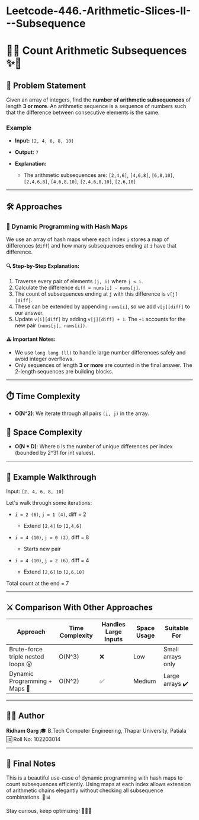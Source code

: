 # Leetcode-446.-Arithmetic-Slices-II---Subsequence
# 📐✨ Count Arithmetic Subsequences ✨📐

## 🧩 Problem Statement

Given an array of integers, find the **number of arithmetic subsequences** of length **3 or more**. An arithmetic sequence is a sequence of numbers such that the difference between consecutive elements is the same.

### Example

* **Input:** `[2, 4, 6, 8, 10]`
* **Output:** `7`
* **Explanation:**

  * The arithmetic subsequences are: `[2,4,6]`, `[4,6,8]`, `[6,8,10]`, `[2,4,6,8]`, `[4,6,8,10]`, `[2,4,6,8,10]`, `[2,6,10]`

---

## 🛠️ Approaches

### 🧠 Dynamic Programming with Hash Maps

We use an array of hash maps where each index `i` stores a map of differences (`diff`) and how many subsequences ending at `i` have that difference.

#### 🔍 Step-by-Step Explanation:

1. Traverse every pair of elements `(j, i)` where `j < i`.
2. Calculate the difference `diff = nums[i] - nums[j]`.
3. The count of subsequences ending at `j` with this difference is `v[j][diff]`.
4. These can be extended by appending `nums[i]`, so we add `v[j][diff]` to our answer.
5. Update `v[i][diff]` by adding `v[j][diff] + 1`. The `+1` accounts for the new pair `(nums[j], nums[i])`.

#### ⚠️ Important Notes:

* We use `long long (ll)` to handle large number differences safely and avoid integer overflows.
* Only sequences of length **3 or more** are counted in the final answer. The 2-length sequences are building blocks.

---

## ⏱️ Time Complexity

* **O(N^2)**: We iterate through all pairs `(i, j)` in the array.

## 🧠 Space Complexity

* **O(N \* D)**: Where `D` is the number of unique differences per index (bounded by 2^31 for int values).

---

## 🔁 Example Walkthrough

Input: `[2, 4, 6, 8, 10]`

Let's walk through some iterations:

* `i = 2 (6)`, `j = 1 (4)`, diff = 2

  * Extend `[2,4]` to `[2,4,6]`
* `i = 4 (10)`, `j = 0 (2)`, diff = 8

  * Starts new pair
* `i = 4 (10)`, `j = 2 (6)`, diff = 4

  * Extend `[2,6]` to `[2,6,10]`

Total count at the end = 7

---

## ⚔️ Comparison With Other Approaches

| Approach                           | Time Complexity | Handles Large Inputs | Space Usage | Suitable For      |
| ---------------------------------- | --------------- | -------------------- | ----------- | ----------------- |
| Brute-force triple nested loops 😵 | O(N^3)          | ❌                    | Low         | Small arrays only |
| Dynamic Programming + Maps 🧠      | O(N^2)          | ✅                    | Medium      | Large arrays ✔️   |

---

## 👨‍💻 Author

**Ridham Garg**
🎓 B.Tech Computer Engineering, Thapar University, Patiala
🆔 Roll No: 102203014

---

## 🎉 Final Notes

This is a beautiful use-case of dynamic programming with hash maps to count subsequences efficiently. Using maps at each index allows extension of arithmetic chains elegantly without checking all subsequence combinations. 🚀📊

Stay curious, keep optimizing! 🌟🧮💪
